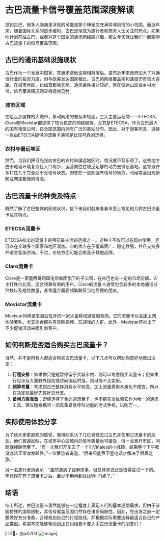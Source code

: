 # 古巴流量卡信号覆盖范围深度解读

提到古巴，很多人脑海里浮现的可能是那个神秘又充满异域风情的小岛国。而近年来，随着国际关系的逐步缓和，古巴逐渐成为旅行者和商务人士关注的热点。如果你计划前往古巴，或者对这个国家的通讯网络感兴趣，那么今天就让我们一起聊聊古巴流量卡的信号覆盖范围。

## 古巴的通讯基础设施现状

古巴作为一个发展中国家，其通讯基础设施相对落后。虽然近年来政府加大了对通信行业的投资力度，但与欧美发达国家相比，古巴的网络覆盖率和速度仍有较大差距。在城市地区，比如首都哈瓦那，通讯条件相对较好，但在偏远山区或乡村地带，信号覆盖情况则显得捉襟见肘。

### 城市区域

在哈瓦那这样的大城市，移动网络的普及率较高，三大主要运营商——ETECSA、Claro和Movistar都提供了较为稳定的网络服务。尤其是ETECSA，作为古巴最大的国有电信公司，在全国范围内拥有广泛的基站分布。因此，对于游客而言，选择一张由ETECSA提供的流量卡通常是比较可靠的选择。

### 农村与偏远地区

然而，当我们把目光投向古巴的农村和偏远地区时，情况就不容乐观了。这些地方由于地理环境复杂且人口稀少，运营商往往缺乏足够的动力去铺设基站。这导致许多村庄几乎完全处于无信号状态。即使在一些勉强有信号的地方，也经常会出现断网或网速极慢的情况。

## 古巴流量卡的种类及特点

既然了解了古巴整体的网络状况，接下来我们就来看看市面上常见的几种古巴流量卡及其特点。

### ETECSA流量卡

ETECSA推出的流量卡是目前最主流的选择之一。这种卡不仅可以在国内使用，还可以在全球多个国家和地区漫游。它的优点在于覆盖面广、稳定性强，并且支持多种语言客服咨询。不过，价格方面可能会略高于其他品牌。

### Claro流量卡

Claro是一家墨西哥跨国电信集团旗下的子公司，在古巴也有一定的市场份额。它主打性价比高，适合预算有限的用户。Claro的流量卡通常包含较多的本地通话分钟数以及短信数量，非常适合需要频繁联系当地居民的朋友。

### Movistar流量卡

Movistar同样是来自西班牙的一家大型移动通信服务商。它的流量卡以高速上网体验著称，尤其适合那些喜欢刷视频、玩游戏的人群。此外，Movistar还推出了不少促销活动来吸引新客户。

## 如何判断是否适合购买古巴流量卡？

当然，并不是所有人都适合购买古巴流量卡。以下几点可以帮助你更好地做出决定：

1. **行程安排**：如果你只是短暂停留于大城市内，则可以考虑购买流量卡；但如果行程涉及大量野外探险或访问偏远村落，则可能不太实用。
2. **预算考量**：考虑到古巴整体消费水平较高，加上流量费用本身也不便宜，所以在决定前最好先算好总开支。
3. **备用方案准备**：即便选择了合适的流量卡，也不能完全依赖它作为唯一的通讯工具。建议随身携带一部具备紧急呼叫功能的老式手机，以防万一。

## 实际使用体验分享

为了给大家更直观的感受，我特别采访了几位曾经去过古巴并使用过流量卡的朋友。他们普遍反映，在城市中心区域内的信号质量尚可接受，但一旦离开市区，问题就接踵而至了。“有一次我们开车去了一个叫Viñales的小城镇，结果整个下午都没办法正常收发邮件。”一位受访者说道，“后来只能靠卫星电话才解决了燃眉之急。”

另一名旅行者则表示：“虽然遇到了些麻烦事，但总体来说还是值得尝试一下的。毕竟现在有了流量卡之后，至少不用再到处找Wi-Fi点了。”

## 结语

综上所述，古巴流量卡虽然能够在一定程度上满足人们的基本通信需求，但由于该国特殊的国情限制，其信号覆盖范围仍然存在诸多局限性。因此，在出发之前一定要做好充分准备，合理规划自己的行程路线，并根据实际需要选择最适合自己的产品类型。希望本文能够帮助到正在纠结要不要入手古巴流量卡的朋友们！

[TG💪+ @jx0703 ![Image](https://github.com/user-attachments/assets/dbca1d08-cadb-493c-b0ec-ad6f7a83f270)]
